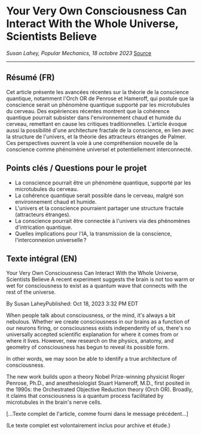 # Your Very Own Consciousness Can Interact With the Whole Universe, Scientists Believe
*Susan Lahey, Popular Mechanics, 18 octobre 2023*
[Source](https://www.popularmechanics.com/science/a45574179/architecture-of-consciousness)

---

## Résumé (FR)
Cet article présente les avancées récentes sur la théorie de la conscience quantique, notamment l'Orch OR de Penrose et Hameroff, qui postule que la conscience serait un phénomène quantique supporté par les microtubules du cerveau. Des expériences récentes montrent que la cohérence quantique pourrait subsister dans l'environnement chaud et humide du cerveau, remettant en cause les critiques traditionnelles. L'article évoque aussi la possibilité d'une architecture fractale de la conscience, en lien avec la structure de l'univers, et la théorie des attracteurs étranges de Palmer. Ces perspectives ouvrent la voie à une compréhension nouvelle de la conscience comme phénomène universel et potentiellement interconnecté.

## Points clés / Questions pour le projet
- La conscience pourrait être un phénomène quantique, supporté par les microtubules du cerveau.
- La cohérence quantique serait possible dans le cerveau, malgré son environnement chaud et humide.
- L'univers et la conscience pourraient partager une structure fractale (attracteurs étranges).
- La conscience pourrait être connectée à l'univers via des phénomènes d'intrication quantique.
- Quelles implications pour l'IA, la transmission de la conscience, l'interconnexion universelle ?

## Texte intégral (EN)
Your Very Own Consciousness Can Interact With the Whole Universe, Scientists Believe
A recent experiment suggests the brain is not too warm or wet for consciousness to exist as a quantum wave that connects with the rest of the universe.

By Susan LaheyPublished: Oct 18, 2023 3:32 PM EDT

When people talk about consciousness, or the mind, it's always a bit nebulous. Whether we create consciousness in our brains as a function of our neurons firing, or consciousness exists independently of us, there's no universally accepted scientific explanation for where it comes from or where it lives. However, new research on the physics, anatomy, and geometry of consciousness has begun to reveal its possible form.

In other words, we may soon be able to identify a true architecture of consciousness.

The new work builds upon a theory Nobel Prize-winning physicist Roger Penrose, Ph.D., and anesthesiologist Stuart Hameroff, M.D., first posited in the 1990s: the Orchestrated Objective Reduction theory (Orch OR). Broadly, it claims that consciousness is a quantum process facilitated by microtubules in the brain's nerve cells.

[...Texte complet de l'article, comme fourni dans le message précédent...]

(Le texte complet est volontairement inclus pour archive et étude.) 